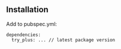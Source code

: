 ## Installation

Add to pubspec.yml:

```
dependencies:
  try_plus: ... // latest package version
```
